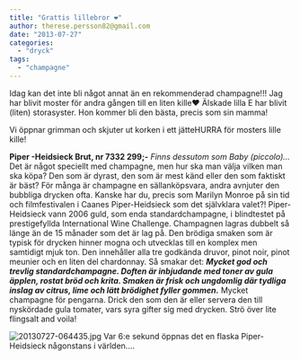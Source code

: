 ```yaml
---
title: "Grattis lillebror ❤"
author: therese.persson82@gmail.com
date: "2013-07-27"
categories: 
  - "dryck"
tags: 
  - "champagne"
---
```


Idag kan det inte bli något annat än en rekommenderad champagne!!! Jag har blivit moster för andra gången till en liten kille❤ Älskade lilla E har blivit (liten) storasyster. Hon kommer bli den bästa, precis som sin mamma!

Vi öppnar grimman och skjuter ut korken i ett jätteHURRA för mosters lille kille!

**Piper -Heidsieck Brut, nr 7332 299;-** _Finns dessutom som Baby (piccolo)..._ Det är något speciellt med champagne, men hur ska man välja vilken man ska köpa? Den som är dyrast, den som är mest känd eller den som faktiskt är bäst? För många är champagne en sällanköpsvara, andra avnjuter den bubbliga drycken ofta. Kanske har du, precis som Marilyn Monroe på sin tid och filmfestivalen i Caanes Piper-Heidsieck som det självklara valet?! Piper-Heidsieck vann 2006 guld, som enda standardchampagne, i blindtestet på prestigefyllda International Wine Challenge. Champagnen lagras dubbelt så länge än de 15 månader som det är lag på. Den brödiga smaken som är typisk för drycken hinner mogna och utvecklas till en komplex men samtidigt mjuk ton. Den innehåller alla tre godkända druvor, pinot noir, pinot meunier och en liten del chardonnay. Så smakar det: _**Mycket god och trevlig standardchampagne. Doften är inbjudande med toner av gula äpplen, rostat bröd och krita. Smaken är frisk och ungdomlig där tydliga inslag av citrus, lime och lätt brödighet fyller gommen.**_ Mycket champagne för pengarna. Drick den som den är eller servera den till nyskördade gula tomater, vars syra gifter sig med drycken. Strö över lite flingsalt and voila!  
  
![20130727-064435.jpg](/static/img/20130727-064435.jpg) Var 6:e sekund öppnas det en flaska Piper-Heidsieck någonstans i världen....
